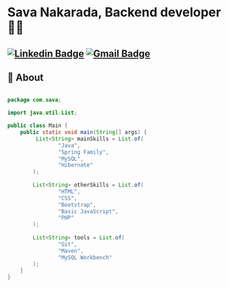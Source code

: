 # Sava Nakarada, Backend developer 👨‍💻
[![Linkedin Badge](https://img.shields.io/badge/-savanakarada-blue?style=flat-square&logo=Linkedin&logoColor=white&link=https://www.linkedin.com/in/s22n/)](https://www.linkedin.com/in/s22n/) 
[![Gmail Badge](https://img.shields.io/badge/-savanakarada22@gmail.com-c14438?style=flat-square&logo=Gmail&logoColor=white&link=mailto:savanakarada22@gmail.com)](mailto:savanakarada22@gmail.com)
---
  
## 🧐 About

```java

package com.sava;

import java.util.List;

public class Main {
    public static void main(String[] args) {
         List<String> mainSkills = List.of(
                "Java",
                "Spring Family",
                "MySQL",
                "Hibernate"
        );
        
        List<String> otherSkills = List.of(
                "HTML",
                "CSS",
                "Bootstrap",
                "Basic JavaScript",
                "PHP"
        );
        
        List<String> tools = List.of(
                "Git",
                "Maven",
                "MySQL Workbench"
        );
    }
}
```
